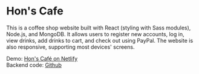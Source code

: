 # Hon's Cafe

This is a coffee shop website built with React (styling with Sass modules), Node.js, and MongoDB. It allows users to register new accounts, log in, view drinks, add drinks to cart, and check out using PayPal. The website is also responsive, supporting most devices' screens.

Demo: [Hon's Café on Netlify](https://hons-cafe.netlify.app/)  
Backend code: [Github](https://github.com/lqdquangdinh/hons-cafe-backend)
